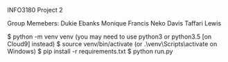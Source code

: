 INFO3180 Project 2

Group Memebers:
Dukie Ebanks
Monique Francis
Neko Davis
Taffari Lewis

$ python -m venv venv (you may need to use python3 or python3.5 [on Cloud9] instead)
$ source venv/bin/activate (or .\venv\Scripts\activate on Windows)
$ pip install -r requirements.txt 
$ python run.py